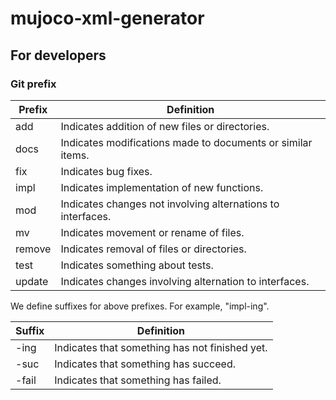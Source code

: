 # mujoco-xml-generator

## For developers

### Git prefix

| Prefix | Definition                                                  |
|--------|-------------------------------------------------------------|
| add    | Indicates addition of new files or directories.             |
| docs   | Indicates modifications made to documents or similar items. |
| fix    | Indicates bug fixes.                                        |
| impl   | Indicates implementation of new functions.                  |
| mod    | Indicates changes not involving alternations to interfaces. |
| mv     | Indicates movement or rename of files.                      |
| remove | Indicates removal of files or directories.                  |
| test   | Indicates something about tests.                            |
| update | Indicates changes involving alternation to interfaces.      |

We define suffixes for above prefixes. For example, "impl-ing".

| Suffix | Definition                                     |
|--------|------------------------------------------------|
| -ing   | Indicates that something has not finished yet. |
| -suc   | Indicates that something has succeed.          |
| -fail  | Indicates that something has failed.           |
